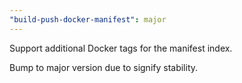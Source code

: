 ```yaml
---
"build-push-docker-manifest": major
---
```


Support additional Docker tags for the manifest index.

Bump to major version due to signify stability.
